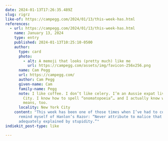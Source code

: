 ```yaml
---
date: 2024-01-13T17:26:35.489Z
slug: rigrz
like-of: https://campegg.com/2024/01/13/this-week-has.html
references:
  - url: https://campegg.com/2024/01/13/this-week-has.html
    name: January 13, 2024
    type: entry
    published: 2024-01-13T10:25:10-0500
    author:
      type: card
      photo:
        - alt: A memoji that looks (pretty much) like me
          url: https://campegg.com/assets/img/favicon-256x256.png
      name: Cam Pegg
      url: https://campegg.com/
      author: Cam Pegg
      given-name: Cam
      family-name: Pegg
      note: I like coffee. I don’t like celery. I’m an Aussie expat living in New York
        City. I know how to spell “onomatopoeia”… and I actually know what it
        means, too.
      locality: New York City
    content: "This week has been one of those times when I’ve had to continually
      remind myself of Hanlon’s Razor: “Never attribute to malice that which is
      adequately explained by stupidity.”"
indiekit_post-type: like

---
```



